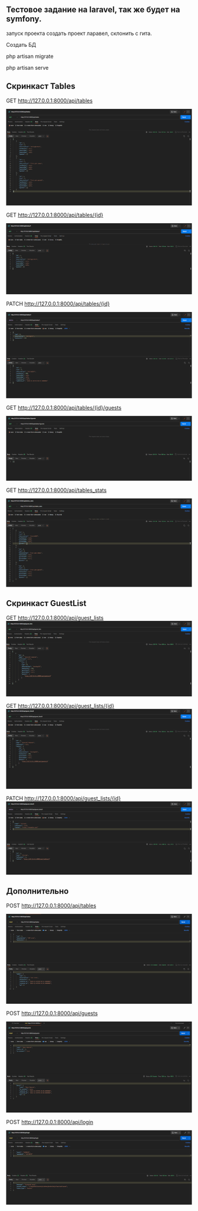 ## Тестовое задание на laravel, так же будет на symfony.
запуск проекта
создать проект ларавел, склонить с гита. 

Создать БД

php artisan migrate

php artisan serve


## Скринкаст Tables

GET http://127.0.0.1:8000/api/tables

![alt text](image-3.png)

GET http://127.0.0.1:8000/api/tables/{id}

![alt text](image.png)

PATCH http://127.0.0.1:8000/api/tables/{id}

![alt text](image-1.png)

GET http://127.0.0.1:8000/api/tables/{id}/guests

![alt text](image-2.png)

GET http://127.0.0.1:8000/api/tables_stats

![alt text](image-4.png)


## Скринкаст GuestList

GET http://127.0.0.1:8000/api/guest_lists
![alt text](image-5.png)

GET http://127.0.0.1:8000/api/guest_lists/{id}
![alt text](image-6.png)

PATCH http://127.0.0.1:8000/api/guest_lists/{id}
![alt text](image-7.png)


## Дополнительно
POST http://127.0.0.1:8000/api/tables

![alt text](image-8.png)

POST http://127.0.0.1:8000/api/guests

![alt text](image-9.png)

POST http://127.0.0.1:8000/api/login

![alt text](image-10.png)